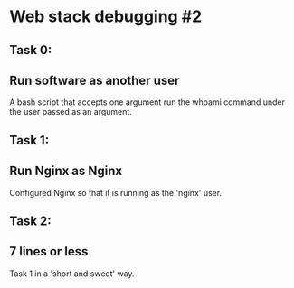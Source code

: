 # Web stack debugging #2

## Task 0:
## Run software as another user
A bash script that accepts one argument run the whoami command under the user passed as an argument.

## Task 1:
## Run Nginx as Nginx
Configured Nginx so that it is running as the 'nginx' user.

## Task 2:
## 7 lines or less
Task 1 in a 'short and sweet' way.
